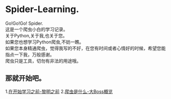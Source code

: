 # Spider-Learning.
Go!Go!Go! Spider.  
这是一个爬虫小白的学习记录。  
关于Python,关于我,也关于您。  
如果您也想学习Python爬虫,不妨一瞧。  
如果您本身精通爬虫，觉得我写的不好，在您有时间或者心情好的时候，希望您能指点一下我，万般感谢。  
爬虫只是工具，切勿有非法的用途哦。

## 那就开始吧。  
1.[在开始学习之前-黎明之前](https://github.com/aBin0214/Spider-Learning./blob/master/%E5%9C%A8%E5%BC%80%E5%A7%8B%E5%AD%A6%E4%B9%A0%E4%B9%8B%E5%89%8D-%E9%BB%8E%E6%98%8E%E4%B9%8B%E5%89%8D.md)
2.[爬虫是什么-大Boss概览](https://github.com/aBin0214/Spider-Learning./blob/master/%E7%88%AC%E8%99%AB%E6%98%AF%E4%BB%80%E4%B9%88-%E5%A4%A7Boss%E6%A6%82%E8%A7%88.md)
